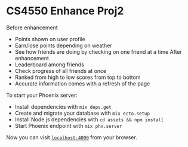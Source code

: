 # CS4550 Enhance Proj2 
Before enhancement
- Points shown on user profile 
- Earn/lose points depending on weather
- See how friends are doing by checking on one friend at a time
After enhancement
- Leaderboard among friends
- Check progress of all friends at once
- Ranked from high to low scores from top to bottom
- Accurate information comes with a refresh of the page

To start your Phoenix server:

  * Install dependencies with `mix deps.get`
  * Create and migrate your database with `mix ecto.setup`
  * Install Node.js dependencies with `cd assets && npm install`
  * Start Phoenix endpoint with `mix phx.server`

Now you can visit [`localhost:4000`](http://localhost:4000) from your browser.




